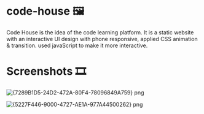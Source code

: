 # code-house 🖼
Code House is the idea of the code learning platform. It is a static website with an interactive UI design with phone responsive, applied CSS animation &amp; transition. used javaScript to make it more interactive. 

# Screenshots 🎞
![{7289B1D5-24D2-472A-80F4-78096849A759} png](https://user-images.githubusercontent.com/70909882/127744170-1944c474-7be8-40e0-985b-04fd1603e00a.jpg)

![{5227F446-9000-4727-AE1A-977A44500262} png](https://user-images.githubusercontent.com/70909882/127744174-55e178e2-2cd1-481a-81f1-dc5a26f94771.jpg)
